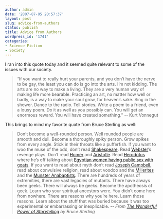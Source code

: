 ```yaml
---
author: admin
date: '2007-07-05 20:57:37'
layout: post
slug: advice-from-authors
status: publish
title: Advice from Authors
wordpress_id: '1741'
categories:
- Science Fiction
- Society
---
```


I ran into this quote today and it seemed quite relevant to some of the
issues with our society.

> “If you want to really hurt your parents, and you don’t have the nerve
> to be gay, the least you can do is go into the arts. I’m not kidding.
> The arts are no way to make a living. They are a very human way of
> making life more bearable. Practicing an art, no matter how well or
> badly, is a way to make your soul grow, for heaven’s sake. Sing in the
> shower. Dance to the radio. Tell stories. Write a poem to a friend,
> even a lousy poem. Do it as well as you possibly can. You will get an
> enormous reward. You will have created something.” -- Kurt Vonnegut

This brings to mind my favorite quote from Bruce Sterling as well:

> Don’t become a well-rounded person. Well rounded people are smooth and
> dull. Become a thoroughly spiky person. Grow spikes from every angle.
> Stick in their throats like a pufferfish. If you want to woo the muse
> of the odd, don’t read
> [Shakespeare](http://en.wikipedia.org/wiki/Shakespeare). Read
> [Webster](http://en.wikipedia.org/wiki/John_Webster)’s revenge plays.
> Don’t read [Homer](http://en.wikipedia.org/wiki/Homer) and
> [Aristotle](http://en.wikipedia.org/wiki/Aristotle). Read
> [Herodotus](http://en.wikipedia.org/wiki/Herodotus) where he’s off
> talking about [Egyptian women having public sex with
> goats](http://www.perseus.tufts.edu/cgi-bin/text?lookup=hdt.+2.46&vers=Loeb).
> If you want to read about myth don’t read [Joseph
> Campbell](http://en.wikipedia.org/wiki/Joseph_Campbell), read about
> convulsive religion, read about voodoo and the
> [Millerites](http://en.wikipedia.org/wiki/Millerites) and the [Munster
> Anabaptists](http://en.wikipedia.org/wiki/Münster_Rebellion). There
> are hundreds of years of extremities, there are vast legacies of
> mutants. There have always been geeks. There will always be geeks.
> Become the apotheosis of geek. Learn who your spiritual ancestors
> were. You didn’t come here from nowhere. There are reasons why you’re
> here. Learn those reasons. Learn about the stuff that was buried
> because it was too experimental or embarrassing or inexplicable. --
> *From [The Wonderful Power of
> Storytelling](http://www.eff.org/Misc/Publications/Bruce_Sterling/comp_game_designers.article)
> by Bruce Sterling*
